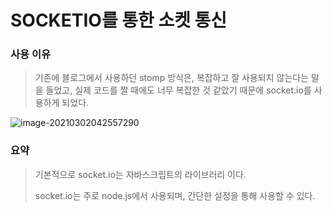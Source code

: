 # SOCKETIO를 통한 소켓 통신

### 사용 이유

> 기존에 블로그에서 사용하던 stomp 방식은, 복잡하고 잘 사용되지 않는다는 말을 들었고, 실제 코드를 짤 때에도 너무 복잡한 것 같았기 때문에 socket.io를 사용하게 되었다.

![image-20210302042557290](C:\Users\Administrator\AppData\Roaming\Typora\typora-user-images\image-20210302042557290.png)

### 요약

> 기본적으로 socket.io는 자바스크립트의 라이브러리 이다.
>
> socket.io는 주로 node.js에서 사용되며, 간단한 설정을 통해 사용할 수 있다.